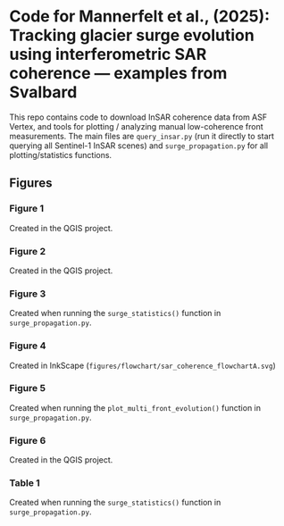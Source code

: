 # Code for Mannerfelt et al., (2025): Tracking glacier surge evolution using interferometric SAR coherence — examples from Svalbard

This repo contains code to download InSAR coherence data from ASF Vertex, and tools for plotting / analyzing manual low-coherence front measurements.
The main files are `query_insar.py` (run it directly to start querying all Sentinel-1 InSAR scenes) and `surge_propagation.py` for all plotting/statistics functions.

## Figures

### Figure 1
Created in the QGIS project.

### Figure 2
Created in the QGIS project.

### Figure 3
Created when running the `surge_statistics()` function in `surge_propagation.py`.

### Figure 4
Created in InkScape (`figures/flowchart/sar_coherence_flowchartA.svg`)

### Figure 5
Created when running the `plot_multi_front_evolution()` function in `surge_propagation.py`.

### Figure 6
Created in the QGIS project.

### Table 1
Created when running the `surge_statistics()` function in `surge_propagation.py`.

